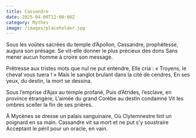 ```yaml
---
title: Cassandre
date: 2025-04-06T12:00:00Z
category: Mythes
image: /images/placeholder.jpg
---
```


Sous les voûtes sacrées du temple d’Apollon,
Cassandre, prophétesse, augura son présage.
Se vit-elle donner le plus précieux des dons
Sans mener aucun homme à croire son message.

Prêtresse aux tristes mots que nul ne put entendre,
Elle cria : « Troyens, le cheval vous tuera ! »
Mais le sanglot brulant dans la cité de cendres,
En ses yeux, du destin, la mort se dessina.

Sous l’emprise d’Ajax au temple profané,
Puis d’Atrides, l’esclave, en province étrangère,
L’aimée du grand Corèbe au destin condamné
Vit les ombres sceller la fin de ses prières.

À Mycènes se dresse un palais sanguinaire,
Où Clytemnestre tint un poignard en sa main.
Cassandre vit sa mort et ne put s’y soustraire
Acceptant le péril pour un oracle, en vain.
